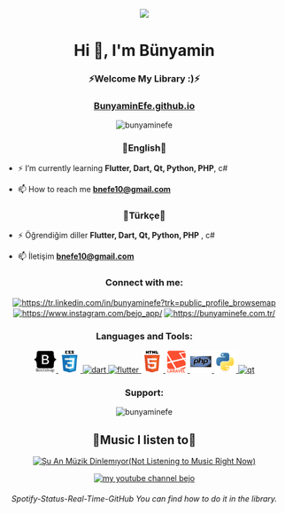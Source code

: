 <p align="center"><a href="https://www.buymeacoffee.com/bunyaminefe" target="_blank"> <img src="https://www.buymeacoffee.com/assets/img/custom_images/orange_img.png"> </p> </a>

<h1 align="center">Hi 👋, I'm Bünyamin</h1>
<h3 align="center">⚡Welcome My Library :)⚡ </h3>
<h3 align="center"><a href="https://BunyaminEfe.github.io">BunyaminEfe.github.io</a></h3>

<p align="center"> <img src="https://komarev.com/ghpvc/?username=bunyaminefe&label=Profilimi%20İnceleyenler%20(Who Viewed%20My Profile)&color=0e75b6&style=flat" alt="bunyaminefe" /> </p>
<h3 align="center">🔭English🔭</h3>

- ⚡ I’m currently learning **Flutter, Dart, Qt, Python, PHP**, c#

- 📫 How to reach me **bnefe10@gmail.com** 

<h3 align="center">🔭Türkçe🔭</h3>

- ⚡ Öğrendiğim diller **Flutter, Dart, Qt, Python, PHP** , c#

- 📫 İletişim **bnefe10@gmail.com**

<h3 align="center">Connect with me:</h3>
<p align="center">
<a href="https://tr.linkedin.com/in/bunyaminefe?trk=public_profile_browsemap" target="blank"><img align="center" src="https://cdn.jsdelivr.net/npm/simple-icons@3.0.1/icons/linkedin.svg" alt="https://tr.linkedin.com/in/bunyaminefe?trk=public_profile_browsemap" height="30" width="40" /></a>
<a href="https://instagram.com/bejo_app/" target="blank"><img align="center" src="https://cdn.jsdelivr.net/npm/simple-icons@3.0.1/icons/instagram.svg" alt="https://www.instagram.com/bejo_app/" height="30" width="40" /></a>
<a href="https://bunyaminefe.com.tr/" target="blank"><img align="center" src="https://cdn.jsdelivr.net/npm/simple-icons@3.0.1/icons/rss.svg" alt="https://bunyaminefe.com.tr/" height="30" width="40" /></a>
</p>


<h3 align="center">Languages and Tools:</h3>
<p align="center"> <a href="https://getbootstrap.com" target="_blank"> <img src="https://raw.githubusercontent.com/devicons/devicon/master/icons/bootstrap/bootstrap-plain-wordmark.svg" alt="bootstrap" width="40" height="40"/> </a> <a href="https://www.w3schools.com/css/" target="_blank"> <img src="https://raw.githubusercontent.com/devicons/devicon/master/icons/css3/css3-original-wordmark.svg" alt="css3" width="40" height="40"/> </a> <a href="https://dart.dev" target="_blank"> <img src="https://www.vectorlogo.zone/logos/dartlang/dartlang-icon.svg" alt="dart" width="40" height="40"/> </a> <a href="https://flutter.dev" target="_blank"> <img src="https://www.vectorlogo.zone/logos/flutterio/flutterio-icon.svg" alt="flutter" width="40" height="40"/> </a> <a href="https://www.w3.org/html/" target="_blank"> <img src="https://raw.githubusercontent.com/devicons/devicon/master/icons/html5/html5-original-wordmark.svg" alt="html5" width="40" height="40"/> </a> <a href="https://laravel.com/" target="_blank"> <img src="https://raw.githubusercontent.com/devicons/devicon/master/icons/laravel/laravel-plain-wordmark.svg" alt="laravel" width="40" height="40"/> </a> <a href="https://www.php.net" target="_blank"> <img src="https://raw.githubusercontent.com/devicons/devicon/master/icons/php/php-original.svg" alt="php" width="40" height="40"/> </a> <a href="https://www.python.org" target="_blank"> <img src="https://raw.githubusercontent.com/devicons/devicon/master/icons/python/python-original.svg" alt="python" width="40" height="40"/> </a> <a href="https://www.qt.io/" target="_blank"> <img src="https://upload.wikimedia.org/wikipedia/commons/0/0b/Qt_logo_2016.svg" alt="qt" width="40" height="40"/> </a> </p>

<h3 align="center">Support:</h3>

<p align="center"><img src="https://github-readme-stats.vercel.app/api/top-langs?username=bunyaminefe&show_icons=true&locale=en&layout=compact" alt="bunyaminefe" /></p>

<h2 align="center">🎵Music I listen to🎵</h2>
<a href="https://open.spotify.com/user/4rvni9j5l95p58zr60wicwlwk"><p align="center"> <img src="https://spotify-status-real-time-git-hub-bunyaminefe.vercel.app/api/run-spotify-status"  alt="Şu An Müzik Dinlemıyor(Not Listening to Music Right Now)" width="600" /></p></a>

<a href="https://www.youtube.com/channel/UCtEUUW-MLfaGNIe0VuMTwXg"><p align="center"> <img src="https://readme-youtube-status-master.vercel.app/api/run-youtube-status"  alt="my youtube channel bejo" width="600" /></p></a>



<h6 align="center">  Spotify-Status-Real-Time-GitHub You can find how to do it in the library. </h6>




<!--
https://spoti-redmi.bunyaminefe.vercel.app/api/run-spotify-status
(https://open.spotify.com/user/4rvni9j5l95p58zr60wicwlwk)
**BunyaminEfe/BunyaminEfe** is a ✨ _special_ ✨ repository because its `README.md` (this file) appears on your GitHub profile.
<!--
Here are some ideas to get you started: 
<!--
- 🔭 I’m currently working on ...
- 🌱 I’m currently learning ...
- 👯 I’m looking to collaborate on ...
- 🤔 I’m looking for help with ...
- 💬 Ask me about ...
- 📫 How to reach me: ...
- 😄 Pronouns: ...
- ⚡ Fun fact: ...
-->

